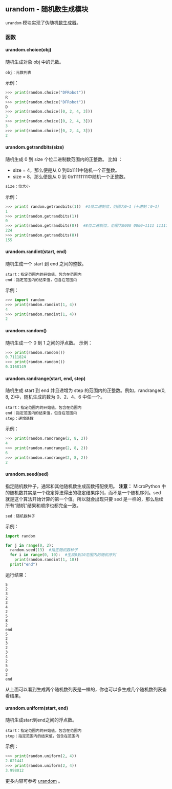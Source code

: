 ## **urandom** - 随机数生成模块

`urandom` 模块实现了伪随机数生成器。

### 函数

#### **urandom.choice**(obj)

随机生成对象 obj 中的元数。

```
obj：元数列表
```

示例：

```python
>>> print(random.choice("DFRobot"))
R
>>> print(random.choice("DFRobot"))
D
>>> print(random.choice([0, 2, 4, 3]))
3
>>> print(random.choice([0, 2, 4, 3]))
3
>>> print(random.choice([0, 2, 4, 3]))
2
```

#### **urandom.getrandbits**(size)

随机生成 0 到 size 个位二进制数范围内的正整数。 比如 ：

- size = 4，那么便是从 0 到0b1111中随机一个正整数。
- size = 8，那么便是从 0 到 0b11111111中随机一个正整数。

```python
size：位大小
```

示例：

```python
>>> print( random.getrandbits(1))  #1位二进制位，范围为0~1（十进制：0~1）
1
>>> print(random.getrandbits(1))
0
>>> print(random.getrandbits(8))  #8位二进制位，范围为0000 0000~1111 11111（十进制：0~255）
224
>>> print(random.getrandbits(8))
155
```

#### **urandom.randint**(start, end)

随机生成一个 start 到 end 之间的整数。

```
start：指定范围内的开始值，包含在范围内
end：指定范围内的结束值，包含在范围内
```

示例：

```python
>>> import random
>>> print(random.randint(1, 4))
4
>>> print(random.randint(1, 4))
2
```

#### **urandom.random**()
随机生成一个 0 到 1 之间的浮点数。
示例：

```python
>>> print(random.random())
0.7111824
>>> print(random.random())
0.3168149
```

#### **urandom.randrange**(start, end, step)

随机生成 start 到 end 并且递增为 step 的范围内的正整数。例如，randrange(0, 8, 2)中，随机生成的数为 0、2、4、6 中任一个。

```
start：指定范围内的开始值，包含在范围内
end：指定范围内的结束值，包含在范围内
step：递增基数
```

示例：

```python
>>> print(random.randrange(2, 8, 2))
4
>>> print(random.randrange(2, 8, 2))
6
>>> print(random.randrange(2, 8, 2))
2
```

#### **urandom.seed**(sed)

指定随机数种子，通常和其他随机数生成函数搭配使用。
**注意：**
   MicroPython 中的随机数其实是一个稳定算法得出的稳定结果序列，而不是一个随机序列。sed 就是这个算法开始计算的第一个值。所以就会出现只要 sed 是一样的，那么后续所有“随机”结果和顺序也都完全一致。

```
sed：随机数种子
```

示例：

```python
import random

for j in range(0, 2):
  random.seed(13)  #指定随机数种子
  for i in range(0, 10):  #生成0到10范围内的随机序列
    print(random.randint(1, 10))
  print("end")
```

运行结果：

```
5
2
3
2
3
4
2
5
8
2
end
5
2
3
2
3
4
2
5
8
2
end
```

   从上面可以看到生成两个随机数列表是一样的，你也可以多生成几个随机数列表查看结果。

#### **urandom.uniform**(start, end)

随机生成start到end之间的浮点数。

```
start：指定范围内的开始值，包含在范围内
stop：指定范围内的结束值，包含在范围内
```

示例：

```python
>>> print(random.uniform(2, 4))
2.021441
>>> print(random.uniform(2, 4))
3.998012
```

更多内容可参考 [urandom](https://docs.python.org/3/library/random.html?highlight=random#module-random) 。
